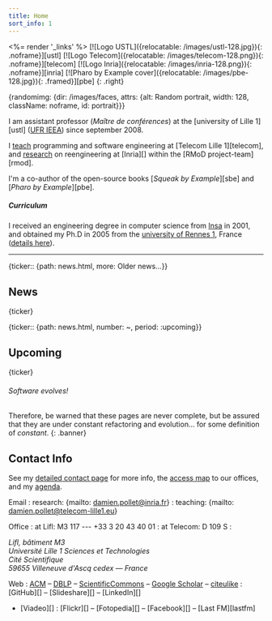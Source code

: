 ```yaml
---
title: Home
sort_info: 1
---
```

<%= render '_links' %>
[![Logo USTL]({relocatable: /images/ustl-128.jpg}){: .noframe}][ustl]
[![Logo Telecom]({relocatable: /images/telecom-128.png}){: .noframe}][telecom]
[![Logo Inria]({relocatable: /images/inria-128.png}){: .noframe}][inria]
[![Pharo by Example cover]({relocatable: /images/pbe-128.jpg}){: .framed}][pbe]
{: .right}

<p class='left'>
  {randomimg: {dir: /images/faces, attrs: {alt: Random portrait, width: 128, className: noframe, id: portrait}}}
</p>

I am assistant professor (*Maître de conférences*) at the [university of Lille 1][ustl] ([UFR IEEA][ieea]) since september 2008.

I [teach](/teaching/) programming and software engineering at [Telecom Lille 1][telecom],
and [research](/research/) on reengineering at [Inria][] within the [RMoD project-team][rmod].

I'm a co-author of the open-source books [*Squeak by Example*][sbe] and [*Pharo by Example*][pbe].

##### Curriculum
I received an engineering degree in computer science from [Insa][] in 2001, and obtained my Ph.D in 2005 from the [university of Rennes 1][rennes1], France ([details here](curriculum.html)).

[ieea]: http://ieea.univ-lille1.fr "Unité de Formation et de Recherche d’Informatique, Électronique, Électrotechnique et Automatique"
[insa]: http://www.insa-rennes.fr/?LangueID=2 "Institut National des Sciences Appliquées"
[rennes1]: http://www.univ-rennes1.fr/english/

----

{ticker:: {path: news.html, more: Older news…}}
## News
{ticker}

{ticker:: {path: news.html, number: ~, period: :upcoming}}
## Upcoming
{ticker}


###### Software evolves!
Therefore, be warned that these pages are never complete, but be assured that they are under constant refactoring and evolution… for some definition of *constant*.
{: .banner}


## Contact Info

See my [detailed contact page](contact.html) for more info, the [access map](contact.html#map) to our offices, and my [agenda](contact.html#agenda).

Email
: research: {mailto: damien.pollet@inria.fr}
: teaching: {mailto: damien.pollet@telecom-lille1.eu}

Office
: at Lifl: M3&nbsp;117 --- +33&nbsp;3&nbsp;20&nbsp;43&nbsp;40&nbsp;01
: at Telecom: D&nbsp;109&nbsp;S
: <address>
    Lifl, bâtiment M3<br/>
    Université Lille 1 Sciences et Technologies<br/>
    Cité Scientifique<br/>
    59655 Villeneuve d'Ascq cedex — France
  </address>

Web
: [ACM](http://portal.acm.org/author_page.cfm?id=81100098681 "Association for Computing Machinery")
  – [DBLP](http://www.informatik.uni-trier.de/~ley/db/indices/a-tree/p/Pollet:Damien.html)
  – [ScientificCommons](http://en.scientificcommons.org/damien_pollet)
  – [Google Scholar](http://scholar.google.com/scholar?q=damien%20pollet)
  – [citeulike](http://www.citeulike.org/user/dpollet)
: [GitHub][]
  – [Slideshare][]
  – [LinkedIn][]
  - [Viadeo][]
: [Flickr][]
  – [Fotopedia][]
  – [Facebook][]
  – [Last FM][lastfm]
